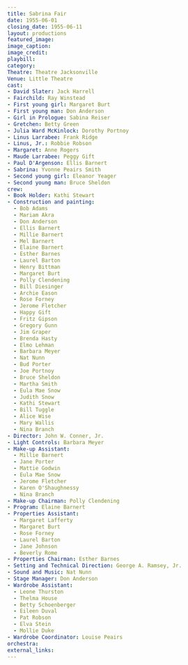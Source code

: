 ```yaml
---
title: Sabrina Fair
date: 1955-06-01
closing_date: 1955-06-11
layout: productions
featured_image:
image_caption:
image_credit:
playbill:
category:
Theatre: Theatre Jacksonville
Venue: Little Theatre
cast:
- David Slater: Jack Harrell
- Fairchild: Ray Winstead
- First young girl: Margaret Burt
- First young man: Don Anderson
- Girl in Prologue: Sabina Reiser
- Gretchen: Betty Green
- Julia Ward McKinlock: Dorothy Portnoy
- Linus Larrabee: Frank Ridge
- Linus, Jr.: Robbie Robson
- Margaret: Anne Rogers
- Maude Larrabee: Peggy Gift
- Paul D'Argenson: Ellis Barnert
- Sabrina: Yvonne Peairs Smith
- Second young girl: Eleanor Yeager
- Second young man: Bruce Sheldon
crew:
- Book Holder: Kathi Stewart
- Construction and painting:
  - Bob Adams
  - Mariam Akra
  - Don Anderson
  - Ellis Barnert
  - Millie Barnert
  - Mel Barnert
  - Elaine Barnert
  - Esther Barnes
  - Laurel Barton
  - Henry Bittman
  - Margaret Burt
  - Polly Clendening
  - Bill Diesinger
  - Archie Eason
  - Rose Forney
  - Jerome Fletcher
  - Happy Gift
  - Fritz Gipson
  - Gregory Gunn
  - Jim Graper
  - Brenda Hasty
  - Elmo Lehman
  - Barbara Meyer
  - Nat Nunn
  - Bud Porter
  - Joe Portnoy
  - Bruce Sheldon
  - Martha Smith
  - Eula Mae Snow
  - Judith Snow
  - Kathi Stewart
  - Bill Tuggle
  - Alice Wise
  - Mary Wallis
  - Nina Branch
- Director: John W. Conner, Jr.
- Light Controls: Barbara Meyer
- Make-up Assistant:
  - Millie Barnert
  - Jane Porter
  - Mattie Godwin
  - Eula Mae Snow
  - Jerome Fletcher
  - Karen O'Shaughnessy
  - Nina Branch
- Make-up Chairman: Polly Clendening
- Program: Elaine Barnert
- Properties Assistant:
  - Margaret Lafferty
  - Margaret Burt
  - Rose Forney
  - Laurel Barton
  - Jane Johnson
  - Beverly Rome
- Properties Chairman: Esther Barnes
- Setting and Technical Direction: George A. Ramsey, Jr.
- Sound and Music: Nat Nunn
- Stage Manager: Don Anderson
- Wardrobe Assistant:
  - Leone Thurston
  - Thelma House
  - Betty Schoenberger
  - Eileen Duval
  - Pat Robson
  - Elva Stein
  - Mollie Duke
- Wardrobe Coordinator: Louise Peairs
orchestra:
external_links:
---
```


